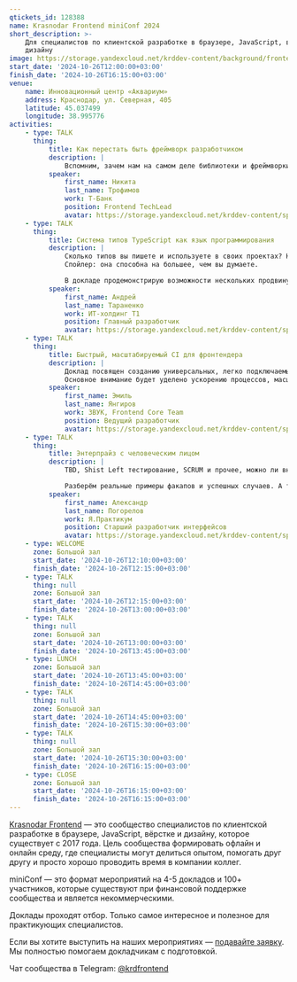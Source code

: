 ```yaml
---
qtickets_id: 128388
name: Krasnodar Frontend miniConf 2024
short_description: >-
    Для специалистов по клиентской разработке в браузере, JavaScript, вёрстке и
    дизайну
image: https://storage.yandexcloud.net/krddev-content/background/frontend.jpg
start_date: '2024-10-26T12:00:00+03:00'
finish_date: '2024-10-26T16:15:00+03:00'
venue:
    name: Инновационный центр «Аквариум»
    address: Краснодар, ул. Северная, 405
    latitude: 45.037499
    longitude: 38.995776
activities:
    - type: TALK
      thing:
          title: Как перестать быть фреймворк разработчиком
          description: |
              Вспомним, зачем нам на самом деле библиотеки и фреймворки, попытаемся понять, где мы свернули не туда и научимся проектировать приложения устойчивые к любым изменениям.
          speaker:
              first_name: Никита
              last_name: Трофимов
              work: Т-Банк
              position: Frontend TechLead
              avatar: https://storage.yandexcloud.net/krddev-content/speakers/nikita-trofimov.jpg
    - type: TALK
      thing:
          title: Система типов TypeScript как язык программирования
          description: |
              Сколько типов вы пишете и используете в своих проектах? Насколько они сложны? Случалось ли вам думать, что что-то невозможно полноценно затипизировать? А задумывались ли вы о том, на что действительно способна система типов TypeScript?  
              Спойлер: она способна на большее, чем вы думаете.

              В докладе продемонстрирую возможности нескольких продвинутых типов TypeScript, используя модуль интерполяции в качестве примера, и докажу, что на типах можно программировать.
          speaker:
              first_name: Андрей
              last_name: Тараненко
              work: ИТ-холдинг Т1
              position: Главный разработчик
              avatar: https://storage.yandexcloud.net/krddev-content/speakers/andrei-taranenko.jpg
    - type: TALK
      thing:
          title: Быстрый, масштабируемый CI для фронтендера
          description: |
              Доклад посвящен созданию универсальных, легко подключаемых CI/CD пайплайнов для фронтенд-разработчиков.  
              Основное внимание будет уделено ускорению процессов, масштабируемости и повторному использованию конфигураций в различных проектах.
          speaker:
              first_name: Эмиль
              last_name: Янгиров
              work: ЗВУК, Frontend Core Team
              position: Ведущий разработчик
              avatar: https://storage.yandexcloud.net/krddev-content/speakers/yangirov.jpg
    - type: TALK
      thing:
          title: Энтерпрайз с человеческим лицом
          description: |
              TBD, Shist Left тестирование, SCRUM и прочее, можно ли внедрить это всё в большой продукт? Как эти практики помогают поставлять ценность?  

              Разберём реальные примеры факапов и успешных случаев. А также рассмотрим рекомендаций, какие практики нужны вашей команде.
          speaker:
              first_name: Александр
              last_name: Погорелов
              work: Я.Практикум
              position: Старший разработчик интерфейсов
              avatar: https://storage.yandexcloud.net/krddev-content/speakers/aleks-pogorelov-2.jpg
    - type: WELCOME
      zone: Большой зал
      start_date: '2024-10-26T12:10:00+03:00'
      finish_date: '2024-10-26T12:15:00+03:00'
    - type: TALK
      thing: null
      zone: Большой зал
      start_date: '2024-10-26T12:15:00+03:00'
      finish_date: '2024-10-26T13:00:00+03:00'
    - type: TALK
      thing: null
      zone: Большой зал
      start_date: '2024-10-26T13:00:00+03:00'
      finish_date: '2024-10-26T13:45:00+03:00'
    - type: LUNCH
      zone: Большой зал
      start_date: '2024-10-26T13:45:00+03:00'
      finish_date: '2024-10-26T14:45:00+03:00'
    - type: TALK
      thing: null
      zone: Большой зал
      start_date: '2024-10-26T14:45:00+03:00'
      finish_date: '2024-10-26T15:30:00+03:00'
    - type: TALK
      thing: null
      zone: Большой зал
      start_date: '2024-10-26T15:30:00+03:00'
      finish_date: '2024-10-26T16:15:00+03:00'
    - type: CLOSE
      zone: Большой зал
      start_date: '2024-10-26T16:15:00+03:00'
      finish_date: '2024-10-26T16:15:00+03:00'
---
```


[Krasnodar Frontend](https://t.me/krdfrontend) — это сообщество специалистов по клиентской разработке в браузере, JavaScript, вёрстке и дизайну, которое существует с 2017 года. Цель сообщества формировать офлайн и онлайн среду, где специалисты могут делиться опытом, помогать друг другу и просто хорошо проводить время в компании коллег.

miniConf — это формат мероприятий на 4-5 докладов и 100+ участников, которые существуют при финансовой поддержке сообщества и является некоммерческими.

Доклады проходят отбор. Только самое интересное и полезное для практикующих специалистов.

Если вы хотите выступить на наших мероприятиях — [подавайте заявку](https://krd.dev/cfp). Мы полностью помогаем докладчикам с подготовкой.

Чат сообщества в Telegram: [@krdfrontend](https://t.me/krdfrontend)
